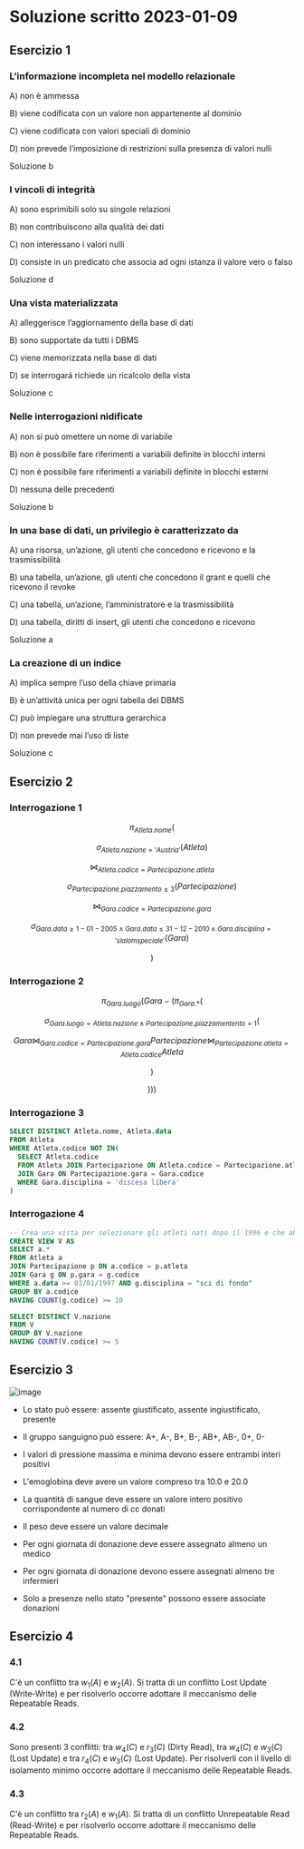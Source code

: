 # Soluzione scritto 2023-01-09

## Esercizio 1

### L’informazione incompleta nel modello relazionale

A) non è ammessa

B) viene codificata con un valore non appartenente al dominio

C) viene codificata con valori speciali di dominio

D) non prevede l’imposizione di restrizioni sulla presenza di valori nulli

Soluzione b

### I vincoli di integrità

A) sono esprimibili solo su singole relazioni

B) non contribuiscono alla qualità dei dati

C) non interessano i valori nulli

D) consiste in un predicato che associa ad ogni istanza il valore vero o falso

Soluzione d

### Una vista materializzata

A) alleggerisce l’aggiornamento della base di dati

B) sono supportate da tutti i DBMS

C) viene memorizzata nella base di dati

D) se interrogará richiede un ricalcolo della vista

Soluzione c

### Nelle interrogazioni nidificate

A) non si può omettere un nome di variabile

B) non è possibile fare riferimenti a variabili definite in blocchi interni

C) non è possibile fare riferimenti a variabili definite in blocchi esterni

D) nessuna delle precedenti

Soluzione b

### In una base di dati, un privilegio è caratterizzato da

A) una risorsa, un’azione, gli utenti che concedono e ricevono e la trasmissibilità

B) una tabella, un’azione, gli utenti che concedono il grant e quelli che ricevono il revoke

C) una tabella, un’azione, l’amministratore e la trasmissibilità

D) una tabella, diritti di insert, gli utenti che concedono e ricevono

Soluzione a

### La creazione di un indice

A) implica sempre l’uso della chiave primaria

B) è un’attività unica per ogni tabella del DBMS

C) può impiegare una struttura gerarchica

D) non prevede mai l’uso di liste

Soluzione c

## Esercizio 2

### Interrogazione 1

$$ \pi_{Atleta.nome}( $$

$$ \sigma_{Atleta.nazione = 'Austria'}(Atleta) $$

$$ \bowtie_{Atleta.codice = Partecipazione.atleta} $$

$$ \sigma_{Partecipazione.piazzamento \leq 3}(Partecipazione) $$

$$ \bowtie_{Gara.codice = Partecipazione.gara} $$

$$
\sigma_{Gara.data \geq 1-01-2005 \land Gara.data \leq 31-12-2010 \land
Gara.disciplina = 'slalom speciale'}(Gara)
$$

$$ ) $$

### Interrogazione 2

$$ \pi_{Gara.luogo}(Gara - (\pi_{Gara.\ast}( $$

$$
\sigma_{Gara.luogo = Atleta.nazione \land Partecipazione.piazzamentento = 1}(
$$

$$
Gara \bowtie_{Gara.codice = Partecipazione.gara} Partecipazione
\bowtie_{Partecipazione.atleta = Atleta.codice} Atleta
$$

$$ ) $$

$$ ))) $$

### Interrogazione 3

```sql
SELECT DISTINCT Atleta.nome, Atleta.data
FROM Atleta
WHERE Atleta.codice NOT IN(
  SELECT Atleta.codice
  FROM Atleta JOIN Partecipazione ON Atleta.codice = Partecipazione.atleta
  JOIN Gara ON Partecipazione.gara = Gara.codice
  WHERE Gara.disciplina = 'discesa libera'
)
```

### Interrogazione 4

```sql
-- Crea una vista per selezionare gli atleti nati dopo il 1996 e che abbiano partecipato ad almeno 10 gare di sci di fondo
CREATE VIEW V AS
SELECT a.*
FROM Atleta a
JOIN Partecipazione p ON a.codice = p.atleta
JOIN Gara g ON p.gara = g.codice
WHERE a.data >= 01/01/1997 AND g.disciplina = "sci di fondo"
GROUP BY a.codice
HAVING COUNT(g.codice) >= 10

SELECT DISTINCT V.nazione
FROM V
GROUP BY V.nazione
HAVING COUNT(V.codice) >= 5
```

## Esercizio 3

![image](https://user-images.githubusercontent.com/58698974/215279145-6ca445d7-8860-49a2-a8c5-96773f4fe29a.png)
- Lo stato può essere: assente giustificato, assente ingiustificato, presente 
 
- Il gruppo sanguigno può essere: A+, A-, B+, B-, AB+, AB-, 0+, 0- 
 
- I valori di pressione massima e minima devono essere entrambi interi positivi
 
- L'emoglobina deve avere un valore compreso tra 10.0 e 20.0
 
- La quantità di sangue deve essere un valore intero positivo corrispondente al numero di cc donati
 
- Il peso deve essere un valore decimale
 
- Per ogni giornata di donazione deve essere assegnato almeno un medico
 
- Per ogni giornata di donazione devono essere assegnati almeno tre infermieri

- Solo a presenze nello stato "presente" possono essere associate donazioni

## Esercizio 4

### 4.1

C'è un conflitto tra $w_1(A)$ e $w_2(A)$. Si tratta di un conflitto Lost Update (Write-Write) e per risolverlo occorre adottare il meccanismo delle Repeatable Reads.

### 4.2

Sono presenti 3 conflitti: tra $w_4(C)$ e $r_3(C)$ (Dirty Read), tra $w_4(C)$ e $w_3(C)$ (Lost Update) e tra $r_4(C)$ e $w_3(C)$ (Lost Update). Per risolverli con il livello di isolamento minimo occorre adottare il meccanismo delle Repeatable Reads.

### 4.3

C'è un conflitto tra $r_2(A)$ e $w_1(A)$. Si tratta di un conflitto Unrepeatable Read (Read-Write) e per risolverlo occorre adottare il meccanismo delle Repeatable Reads.
